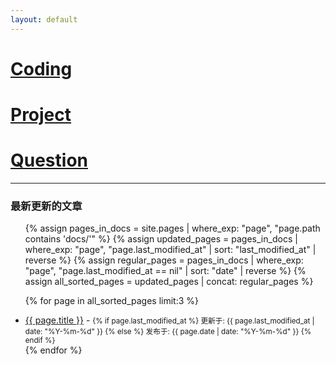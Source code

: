 ```yaml
---
layout: default
---
```


<div class="linked-headings-container">
  <h1><a href="./coding-page.html">Coding</a></h1>
  <h1><a href="./project-page.html">Project</a></h1>
  <h1><a href="./question-page.html">Question</a></h1>
</div>

***

<h3>最新更新的文章</h3>
<ul>
  {% assign pages_in_docs = site.pages | where_exp: "page", "page.path contains 'docs/'" %}
  {% assign updated_pages = pages_in_docs | where_exp: "page", "page.last_modified_at" | sort: "last_modified_at" | reverse %}
  {% assign regular_pages = pages_in_docs | where_exp: "page", "page.last_modified_at == nil" | sort: "date" | reverse %}
  {% assign all_sorted_pages = updated_pages | concat: regular_pages %}

  {% for page in all_sorted_pages limit:3 %}
    <li>
      <a href="{{ page.url | relative_url }}">{{ page.title }}</a>
      - <small>
        {% if page.last_modified_at %}
          更新于: {{ page.last_modified_at | date: "%Y-%m-%d" }}
        {% else %}
          发布于: {{ page.date | date: "%Y-%m-%d" }}
        {% endif %}
      </small>
    </li>
  {% endfor %}
</ul>